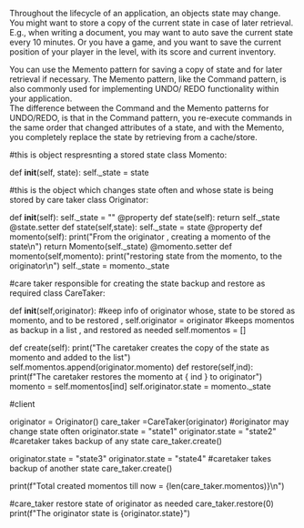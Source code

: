 
Throughout the lifecycle of an application, an objects state may change. You might want to store a
copy of the current state in case of later retrieval. E.g., when writing a document, you may want to
auto save the current state every 10 minutes. Or you have a game, and you want to save the current
position of your player in the level, with its score and current inventory.<br>

You can use the Memento pattern for saving a copy of state and for later retrieval if necessary. 
The Memento pattern, like the Command pattern, is also commonly used for implementing UNDO/
REDO functionality within your application.<br>
The difference between the Command and the Memento patterns for UNDO/REDO, is that in the
Command pattern, you re-execute commands in the same order that changed attributes of a state,
and with the Memento, you completely replace the state by retrieving from a cache/store.

#this is object respresnting a stored state
class Momento:
  
  def __init__(self, state):
    self._state = state
  
#this is the object which changes state often and whose state is being stored by care taker
class Originator:
  
  def __init__(self):
    self._state = ""
  @property
  def state(self):
    return self._state
  @state.setter
  def state(self,state):
    self._state = state
  @property
  def momento(self):
    print("From the originator , creating a momento of the state\n")
    return Momento(self._state)
  @momento.setter
  def momento(self,momento):
    print("restoring state from the momento, to the originator\n")
    self._state = momento._state
    
    
#care taker responsible for creating the state backup and restore as required
class CareTaker:
  
  def __init__(self,originator):
    #keep info of originator whose,  state to be stored as momento, and to  be restored ,
    self.originator = originator
    #keeps momentos as backup in a list , and restored as needed
    self.momentos = []
    
  def create(self):
    print("The caretaker creates the copy of the state as momento and added to the list")
    self.momentos.append(originator.momento)
  def restore(self,ind):
    print(f"The caretaker restores the momento at { ind } to originator")
    momento = self.momentos[ind]
    self.originator.state = momento._state
  

#client


originator  = Originator()
care_taker =CareTaker(originator)
#originator may change state often 
originator.state  = "state1"
originator.state =  "state2"
#caretaker takes backup of any state 
care_taker.create()


originator.state = "state3"
originator.state = "state4"
#caretaker takes backup of another state 
care_taker.create()

print(f"Total created momentos till now =  {len(care_taker.momentos)}\n")

#care_taker restore state of originator as needed 
care_taker.restore(0)
print(f"The originator state is {originator.state}")


